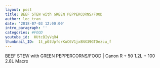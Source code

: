 ```yaml
---
layout: post
title: BEEF STEW with GREEN PEPPERCORNS/FOOD
author: loc_tran
date: '2018-07-03 12:00:00'
intro_paragraph: ''
categories: #FOOD
youtube_id:  HUtcBIyVqR4
thumbnail_ID:  1t_pGtUpfcrKuC6V1jx8NX39GTDezcu_f
---
```

BEEF STEW with GREEN PEPPERCORNS/FOOD | Canon R + 50 1.2L + 100 2.8L Macro
